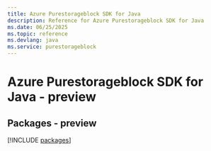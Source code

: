 ```yaml
---
title: Azure Purestorageblock SDK for Java
description: Reference for Azure Purestorageblock SDK for Java
ms.date: 06/25/2025
ms.topic: reference
ms.devlang: java
ms.service: purestorageblock
---
```

# Azure Purestorageblock SDK for Java - preview
## Packages - preview
[!INCLUDE [packages](purestorageblock-index.md)]